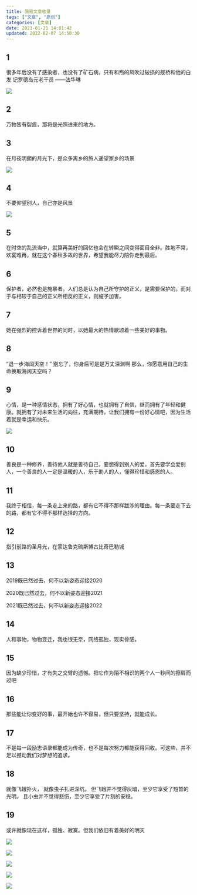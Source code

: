 ```yaml
---
title: 简易文章收录
tags: ["文章", "原创"]
categories: [文章]
date: 2021-01-21 14:01:42
updated: 2022-02-07 14:50:30
---
```

## 1

很多年后没有了感染者，也没有了矿石病，只有和煦的风吹过破损的舰桥和他的白发 记罗德岛元老干员 ——法华琳

![](https://assets.tnxg.whitenuo.cn/images/article/2022/04/20220406000704.png)

<!-- more -->

## 2

万物皆有裂痕，那将是光照进来的地方。

## 3

在月夜明朗的月光下，是众多离乡的旅人遥望家乡的场景

![](https://assets.tnxg.whitenuo.cn/images/article/2022/04/20220406000845.png)

## 4

不要仰望别人，自己亦是风景

![](https://assets.tnxg.whitenuo.cn/images/article/2022/04/20220406001034.png)

## 5

在时空的乱流当中，就算再美好的回忆也会在转瞬之间变得面目全非。胜地不常，欢宴难再，就在这个春秋多故的世界，希望我能尽力陪你走到最后。

## 6

保护者，必然也是施暴者。人们总是认为自己所守护的正义，是需要保护的。而对于与相较于自己的正义所相反的正义，则施予加害。

## 7

她在强烈的控诉着世界的同时，以她最大的热情歌颂着一些美好的事物。

## 8

“退一步海阔天空！”
别忘了，你身后可是是万丈深渊啊
那么，你愿意用自己的生命换取海阔天空吗？

## 9

心情，是一种感情状态，拥有了好心情，也就拥有了自信，继而拥有了年轻和健康。就拥有了对未来生活的向往，充满期待，让我们拥有一份好心情吧，因为生活着就是幸运和快乐。

![](https://assets.tnxg.whitenuo.cn/images/article/2022/04/20220406001130.png)

## 10

善良是一种修养，善待他人就是善待自己，要想得到别人的爱，首先要学会爱别人，一个善良的人一定是温暖的人，乐于助人的人，懂得珍惜和感恩的人。

## 11

我终于相信，每一条走上来的路，都有它不得不那样跋涉的理由。每一条要走下去的路，都有它不得不那样选择的方向。

## 12

指引前路的圣月光，在蒙达鲁克硫斯博古比奇巴勒城

## 13

2019既已然过去，何不以新姿态迎接2020

2020既已然过去，何不以新姿态迎接2021

2021既已然过去，何不以新姿态迎接2022

## 14

人和事物，物物变迁，我也很无奈，网络孤独，现实骨感。

## 15

因为缺少珍惜，才有失之交臂的遗憾。把它作为陌不相识的两个人一秒间的擦肩而过吧

## 16

那些能让你变好的事，最开始也许不容易，但只要坚持，就能成长。

## 17

不是每一段励志语录都能成为传奇，也不是每次努力都能获得回收。可这些，并不足以撼动我们对梦想的追求。

## 18

就像飞蛾扑火，
就像虫子扎进深坑。
但飞蛾并不觉得灰暗，至少它享受了短暂的光明。
且小虫并不觉得悲伤，至少它享受了片刻的安稳。

## 19

或许就像现在这样，孤独、寂寞。但我们依旧有着美好的明天

![](https://assets.tnxg.whitenuo.cn/images/article/2022/04/b907fc8f57bd545f53282d9a19386e3feccf44f2.png) 

![](https://assets.tnxg.whitenuo.cn/images/article/2022/04/a92607c8e961f423b953d0036c97c5f774f2e8d8.png) 

![](https://assets.tnxg.whitenuo.cn/images/article/2022/04/2ba653b915d2aad7df82e2943cd9b73f6e0213f0.png)

![](https://assets.tnxg.whitenuo.cn/images/article/2022/04/6675873b7b40be9d89cb6550ccd231c9dcdbb533.png) 

![](https://assets.tnxg.whitenuo.cn/images/article/2022/04/28e0760f29100d7ae08cd11acc843b4ad2c6f4fa.png)